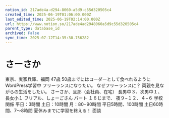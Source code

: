 ```yaml
---
notion_id: 217ade4a-d294-8060-a5d9-c55d320505c4
created_time: 2025-06-19T01:06:00.000Z
last_edited_time: 2025-06-19T02:14:00.000Z
url: https://www.notion.so/217ade4ad2948060a5d9c55d320505c4
parent_type: database_id
archived: False
sync_time: 2025-07-12T14:35:30.756282
---
```


# さーさか

東京、実家兵庫、福岡
47歳
50歳までにはコーダーとして食べれるように
WordPress学習中
フリーランスになりたい。
なぜフリーランスに？
両親を見ながらの生活をしたい。
さーさか、旦那（会社員、在宅）
長男中３、次男中１、長女小１
フリアル、しょーごさん
パート
１６じまで、
夜９−１２、４−６
学校関係
平日：3時間
土日：10時間
月：80−90時間
平日5時間、100時間
土日60時間、7〜8時間
夏休みまでに学習を終える！
面談